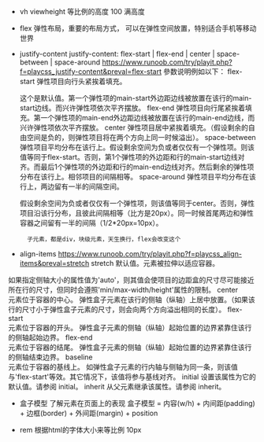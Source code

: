 - vh viewheight 等比例的高度
    100 满高度

- flex 弹性布局，重要的布局方式，
    可以在弹性空间放置，特别适合手机等移动世界
- justify-content
    justify-content: flex-start | flex-end | center | space-between | space-around
    https://www.runoob.com/try/playit.php?f=playcss_justify-content&preval=flex-start
    參数说明例如以下：
    flex-start
    弹性项目向行头紧挨着填充。

    这个是默认值。第一个弹性项的main-start外边距边线被放置在该行的main-start边线。而兴许弹性项依次平齐摆放。
    flex-end
    弹性项目向行尾紧挨着填充。第一个弹性项的main-end外边距边线被放置在该行的main-end边线，而兴许弹性项依次平齐摆放。
    center
    弹性项目居中紧挨着填充。（假设剩余的自由空间是负的，则弹性项目将在两个方向上同一时候溢出）。
    space-between
    弹性项目平均分布在该行上。假设剩余空间为负或者仅仅有一个弹性项。则该值等同于flex-start。否则，第1个弹性项的外边距和行的main-start边线对齐。而最后1个弹性项的外边距和行的main-end边线对齐。然后剩余的弹性项分布在该行上。相邻项目的间隔相等。
    space-around
    弹性项目平均分布在该行上，两边留有一半的间隔空间。

    假设剩余空间为负或者仅仅有一个弹性项，则该值等同于center。否则，弹性项目沿该行分布，且彼此间隔相等（比方是20px）。同一时候首尾两边和弹性容器之间留有一半的间隔（1/2*20px=10px）。

        子元素，都是div，块级元素，天生换行，flex会改变这个

- align-items
    https://www.runoob.com/try/playit.php?f=playcss_align-items&preval=stretch
    stretch	
默认值。元素被拉伸以适应容器。

如果指定侧轴大小的属性值为'auto'，则其值会使项目的边距盒的尺寸尽可能接近所在行的尺寸，但同时会遵照'min/max-width/height'属性的限制。
center	
元素位于容器的中心。
弹性盒子元素在该行的侧轴（纵轴）上居中放置。（如果该行的尺寸小于弹性盒子元素的尺寸，则会向两个方向溢出相同的长度）。
flex-start	
元素位于容器的开头。
弹性盒子元素的侧轴（纵轴）起始位置的边界紧靠住该行的侧轴起始边界。
flex-end	
元素位于容器的结尾。
弹性盒子元素的侧轴（纵轴）起始位置的边界紧靠住该行的侧轴结束边界。
baseline	
元素位于容器的基线上。
如弹性盒子元素的行内轴与侧轴为同一条，则该值与'flex-start'等效。其它情况下，该值将参与基线对齐。
initial	设置该属性为它的默认值。请参阅 initial。
inherit	从父元素继承该属性。请参阅 inherit。

- 盒子模型
    了解元素在页面上的表现
    盒子模型 = 内容(w/h) + 内间距(padding) + 边框(border) + 外间距(margin) + position

- rem 根据html的字体大小来等比例 10px